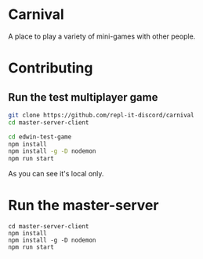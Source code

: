 # Carnival
A place to play a variety of mini-games with other people.

# Contributing
## Run the test multiplayer game
```bash
git clone https://github.com/repl-it-discord/carnival
cd master-server-client

cd edwin-test-game
npm install
npm install -g -D nodemon
npm run start
```
As you can see it's local only.

# Run the master-server
```
cd master-server-client
npm install
npm install -g -D nodemon
npm run start
```